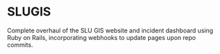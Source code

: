 # SLUGIS
Complete overhaul of the SLU GIS website and incident dashboard using Ruby on Rails, incorporating webhooks to update pages upon repo commits.
